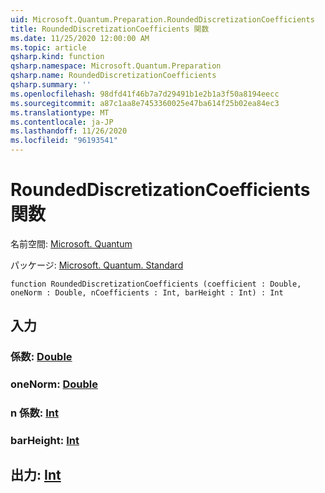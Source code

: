 ```yaml
---
uid: Microsoft.Quantum.Preparation.RoundedDiscretizationCoefficients
title: RoundedDiscretizationCoefficients 関数
ms.date: 11/25/2020 12:00:00 AM
ms.topic: article
qsharp.kind: function
qsharp.namespace: Microsoft.Quantum.Preparation
qsharp.name: RoundedDiscretizationCoefficients
qsharp.summary: ''
ms.openlocfilehash: 98dfd41f46b7a7d29491b1e2b1a3f50a8194eecc
ms.sourcegitcommit: a87c1aa8e7453360025e47ba614f25b02ea84ec3
ms.translationtype: MT
ms.contentlocale: ja-JP
ms.lasthandoff: 11/26/2020
ms.locfileid: "96193541"
---
```

# <a name="roundeddiscretizationcoefficients-function"></a>RoundedDiscretizationCoefficients 関数

名前空間: [Microsoft. Quantum](xref:Microsoft.Quantum.Preparation)

パッケージ: [Microsoft. Quantum. Standard](https://nuget.org/packages/Microsoft.Quantum.Standard)




```qsharp
function RoundedDiscretizationCoefficients (coefficient : Double, oneNorm : Double, nCoefficients : Int, barHeight : Int) : Int
```


## <a name="input"></a>入力

### <a name="coefficient--double"></a>係数: [Double](xref:microsoft.quantum.lang-ref.double)




### <a name="onenorm--double"></a>oneNorm: [Double](xref:microsoft.quantum.lang-ref.double)




### <a name="ncoefficients--int"></a>n 係数: [Int](xref:microsoft.quantum.lang-ref.int)




### <a name="barheight--int"></a>barHeight: [Int](xref:microsoft.quantum.lang-ref.int)





## <a name="output--int"></a>出力: [Int](xref:microsoft.quantum.lang-ref.int)

